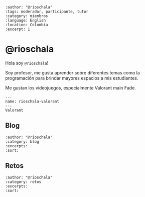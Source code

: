```{post} 2023-07-18
:author: "@rioschala"
:tags: moderador, participante, tutor
:category: miembros
:language: English
:location: Colombia
:excerpt: 1
```

# @rioschala

Hola soy `@rioschala`! 

Soy profesor, me gusta aprender sobre diferentes temas como la programación para brindar mayores espacios a mis estudiantes. 

Me gustan los videojuegos, especialmente Valorant main Fade. 

```{figure} index.md-data/valorant.png
---
name: rioschala-valorant
---
Valorant
```

## Blog 

```{postlist}
:author: "@rioschala"
:category: blog
:excerpts:
:sort:
```

## Retos

```{postlist}
:author: "@rioschala"
:category: retos
:excerpts:
:sort:
```

